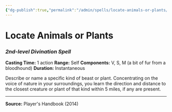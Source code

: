 ```yaml
---
{"dg-publish":true,"permalink":"/admin/spells/locate-animals-or-plants/","hide":true,"updated":"2025-08-05T19:49:54.690+01:00"}
---
```


# Locate Animals or Plants
### *2nd-level Divination Spell*
**Casting Time:** 1 action
**Range:** Self
**Components:** V, S, M (a bit of fur from a bloodhound)
**Duration:** Instantaneous

Describe or name a specific kind of beast or plant. Concentrating on the voice of nature in your surroundings, you learn the direction and distance to the closest creature or plant of that kind within 5 miles, if any are present.

---
**Source:** Player's Handbook (2014)